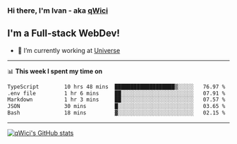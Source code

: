 ### Hi there, I'm Ivan - aka [qWici][website]

## I'm a Full-stack WebDev!
- 🔭 I’m currently working at [Universe][universe]

---

📊 **This week I spent my time on**
<!--START_SECTION:waka-->

```txt
TypeScript        10 hrs 48 mins  ███████████████████▒░░░░░   76.97 %
.env file         1 hr 6 mins     ██░░░░░░░░░░░░░░░░░░░░░░░   07.91 %
Markdown          1 hr 3 mins     ██░░░░░░░░░░░░░░░░░░░░░░░   07.57 %
JSON              30 mins         █░░░░░░░░░░░░░░░░░░░░░░░░   03.65 %
Bash              18 mins         ▓░░░░░░░░░░░░░░░░░░░░░░░░   02.15 %
```

<!--END_SECTION:waka-->

---

[![qWici's GitHub stats](https://github-readme-stats.vercel.app/api?username=qWici)](https://github.com/qWici/github-readme-stats)

[website]: https://devkucher.com
[twitter]: https://twitter.com/KucherDev
[linkedin]: https://www.linkedin.com/in/ivankucher
[universe]: https://universeapps.limited
